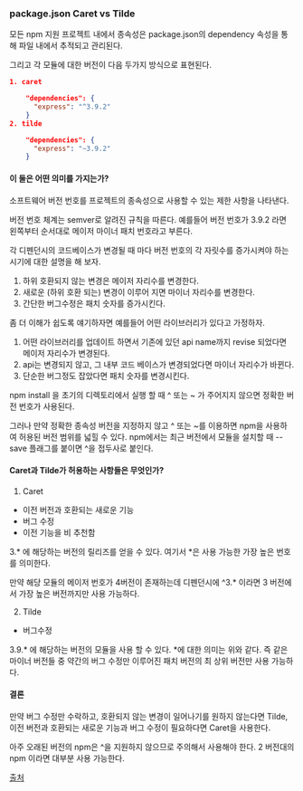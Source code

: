 ### package.json Caret vs Tilde

모든 npm 지원 프로젝트 내에서 종속성은 package.json의 dependency 속성을 통해 파일 내에서 추적되고 관리된다.

그리고 각 모듈에 대한 버전이 다음 두가지 방식으로 표현된다.
```json
1. caret

	"dependencies": {
	  "express": "^3.9.2"
	}
2. tilde

	"dependencies": {
	  "express": "~3.9.2"
	}
```

#### 이 둘은 어떤 의미를 가지는가?
소프트웨어 버전 번호를 프로젝트의 종속성으로 사용할 수 있는 제한 사항을 나타낸다.

버전 번호 체계는 semver로 알려진 규칙을 따른다. 예를들어 버전 번호가 3.9.2 라면 왼쪽부터 순서대로 메이저 마이너 패치 번호라고 부른다.

각 디펜던시의 코드베이스가 변경될 때 마다 버전 번호의 각 자릿수를 증가시켜야 하는 시기에 대한 설명을 해 보자.

1. 하위 호환되지 않는 변경은 메이저 자리수를 변경한다.
2. 새로운 (하위 호환 되는) 변경이 이루어 지면 마이너 자리수를 변경한다.
3. 간단한 버그수정은 패치 숫자를 증가시킨다.

좀 더 이해가 쉽도록 얘기하자면 예를들어 어떤 라이브러리가 있다고 가정하자.

1. 어떤 라이브러리를 업데이트 하면서 기존에 있던 api name까지 revise 되었다면 메이저 자리수가 변경된다.
2. api는 변경되지 않고, 그 내부 코드 베이스가 변경되었다면 마이너 자리수가 바뀐다.
3. 단순한 버그정도 잡았다면 패치 숫자를 변경시킨다.

npm install 을 초기의 디렉토리에서 실행 할 때 ^ 또는 ~ 가 주어지지 않으면 정확한 버전 번호가 사용된다.

그러나 만약 정확한 종속성 버전을 지정하지 않고 ^ 또는 ~를 이용하면 npm을 사용하여 허용된 버전 범위를 넓힐 수 있다. npm에서는 최근 버전에서 모듈을 설치할 때 --save 플래그를 붙이면 ^을 접두사로 붙인다.

#### Caret과 Tilde가 허용하는 사항들은 무엇인가?

1. Caret
- 이전 버전과 호환되는 새로운 기능
- 버그 수정
- 이전 기능을 비 추천함

3.* 에 해당하는 버전의 릴리즈를 얻을 수 있다. 여기서 *은 사용 가능한 가장 높은 번호를 의미한다.

만약 해당 모듈의 메이저 번호가 4버전이 존재하는데 디펜던시에 ^3.* 이라면 3 버전에서 가장 높은 버전까지만 사용 가능하다.

2. Tilde
- 버그수정

3.9.* 에 해당하는 버전의 모듈을 사용 할 수 있다. *에 대한 의미는 위와 같다. 즉 같은 마이너 버전들 중 약간의 버그 수정만 이루어진 패치 버전의 최 상위 버전만 사용 가능하다.

#### 결론
만약 버그 수정만 수락하고, 호환되지 않는 변경이 일어나기를 원하지 않는다면 Tilde, 이전 버전과 호환되는 새로운 기능과 버그 수정이 필요하다면 Caret을 사용한다.

아주 오래된 버전의 npm은 ^을 지원하지 않으므로 주의해서 사용해야 한다. 2 버전대의 npm 이라면 대부분 사용 가능한다.

[출처](http://stackabuse.com/caret-vs-tilde-in-package-json/)

